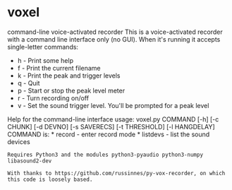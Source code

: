 # voxel
command-line voice-activated recorder
This is a voice-activated recorder with a command line interface only (no GUI). When it's running it accepts single-letter commands:
* h - Print some help
* f - Print the current filename
* k - Print the peak and trigger levels
* q - Quit
* p - Start or stop the peak level meter
* r - Turn recording on/off
* v - Set the sound trigger level. You'll be prompted for a peak level

Help for the command-line interface
usage: voxel.py COMMAND [-h] [-c CHUNK] [-d DEVNO] [-s SAVERECS] [-t THRESHOLD] [-l HANGDELAY]
COMMAND is:
    * record - enter record mode
    * listdevs - list the sound devices
    
    Requires Python3 and the modules python3-pyaudio python3-numpy libasound2-dev
    
    With thanks to https://github.com/russinnes/py-vox-recorder, on which this code is loosely based.
